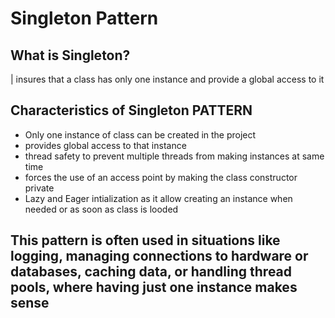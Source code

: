 # Singleton Pattern

## What is Singleton?
| insures that a class has only one instance and provide a global access to it

## Characteristics of Singleton PATTERN
- Only one instance of class can be created in the project
- provides global access to that instance
- thread safety to prevent multiple threads from making instances at same time
- forces the use of an access point by making the class constructor private
- Lazy and Eager intialization as it allow creating an instance when needed or as soon as class is looded

## This pattern is often used in situations like logging, managing connections to hardware or databases, caching data, or handling thread pools, where having just one instance makes sense
